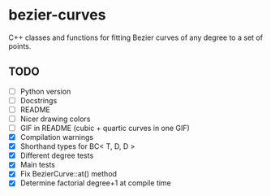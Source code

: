 # bezier-curves
C++ classes and functions for fitting Bezier curves of any degree to a set of points.

## TODO
- [ ] Python version
- [ ] Docstrings
- [ ] README
- [ ] Nicer drawing colors
- [ ] GIF in README (cubic + quartic curves in one GIF)
- [X] Compilation warnings
- [X] Shorthand types for BC< T, D, D >
- [X] Different degree tests
- [X] Main tests
- [X] Fix BezierCurve::at() method
- [X] Determine factorial degree+1 at compile time
